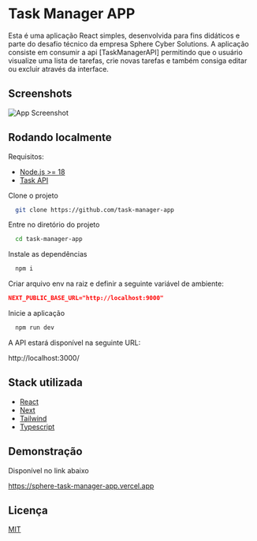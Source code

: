 # Task Manager APP

Esta é uma aplicação React simples, desenvolvida para fins didáticos e parte do desafio técnico da empresa Sphere Cyber Solutions. A aplicação consiste em consumir a api [TaskManagerAPI] permitindo que o usuário visualize uma lista de tarefas, crie novas tarefas e também consiga editar ou excluir através da interface.

## Screenshots

![App Screenshot](https://raw.githubusercontent.com/fomes/task-manager-app/master/public/prev.jpeg)

## Rodando localmente

Requisitos:

- [Node.js >= 18](https://nodejs.org/en)
- [Task API](https://github.com/fomes/sphere-task-api)

Clone o projeto

```bash
  git clone https://github.com/task-manager-app

```

Entre no diretório do projeto

```bash
  cd task-manager-app

```

Instale as dependências

```bash
  npm i
```

Criar arquivo env na raiz e definir a seguinte variável de ambiente:

```json
NEXT_PUBLIC_BASE_URL="http://localhost:9000"
```

Inicie a aplicação

```bash
  npm run dev
```

A API estará disponível na seguinte URL:

http://localhost:3000/

## Stack utilizada

- [React](https://react.dev/)
- [Next](https://nextjs.org/)
- [Tailwind](https://tailwindcss.com/)
- [Typescript](https://www.typescriptlang.org/)

## Demonstração

Disponível no link abaixo

https://sphere-task-manager-app.vercel.app

## Licença

[MIT](https://choosealicense.com/licenses/mit/)
